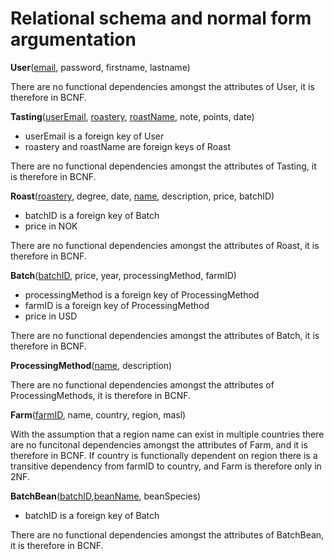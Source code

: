# Relational schema and normal form argumentation

**User**(<u>email</u>, password, firstname, lastname)

There are no functional dependencies amongst the attributes of User, it is therefore in BCNF.

**Tasting**(<u>userEmail</u>, <u>roastery</u>, <u>roastName</u>, note, points, date)

- userEmail is a foreign key of User
- roastery and roastName are foreign keys of Roast

There are no functional dependencies amongst the attributes of Tasting, it is therefore in BCNF.

**Roast**(<u>roastery</u>, degree, date, <u>name</u>, description, price, batchID)

- batchID is a foreign key of Batch
- price in NOK

There are no functional dependencies amongst the attributes of Roast, it is therefore in BCNF.

**Batch**(<u>batchID</u>, price, year, processingMethod, farmID)

- processingMethod is a foreign key of ProcessingMethod
- farmID is a foreign key of ProcessingMethod
- price in USD

There are no functional dependencies amongst the attributes of Batch, it is therefore in BCNF.

**ProcessingMethod**(<u>name</u>, description)

There are no functional dependencies amongst the attributes of ProcessingMethods, it is therefore in BCNF.

**Farm**(<u>farmID</u>, name, country, region, masl)

With the assumption that a region name can exist in multiple countries there are no funcitonal dependencies amongst the attributes of Farm, and it is therefore in BCNF. If country is functionally dependent on region there is a transitive dependency from farmID to country, and Farm is therefore only in 2NF.

**BatchBean**(<u>batchID</u>,<u>beanName</u>, beanSpecies)

- batchID is a foreign key of Batch

There are no functional dependencies amongst the attributes of BatchBean, it is therefore in BCNF.